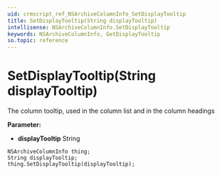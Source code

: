 ```yaml
---
uid: crmscript_ref_NSArchiveColumnInfo_SetDisplayTooltip
title: SetDisplayTooltip(String displayTooltip)
intellisense: NSArchiveColumnInfo.SetDisplayTooltip
keywords: NSArchiveColumnInfo, GetDisplayTooltip
so.topic: reference
---
```


# SetDisplayTooltip(String displayTooltip)

The column tooltip, used in the column list and in the column headings

**Parameter:** 
 - **displayTooltip** String

```crmscript
NSArchiveColumnInfo thing;
String displayTooltip;
thing.SetDisplayTooltip(displayTooltip);
```

